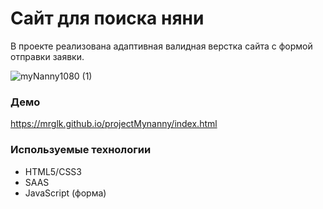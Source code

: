 # Сайт для поиска няни

В проекте реализована адаптивная валидная верстка сайта с формой отправки заявки.

![myNanny1080 (1)](https://user-images.githubusercontent.com/91153046/175291862-f44756e7-b2c4-4697-b0de-d17622215654.gif)

### Демо

https://mrglk.github.io/projectMynanny/index.html

### Используемые технологии

* HTML5/СSS3
* SAAS
* JavaScript (форма)
